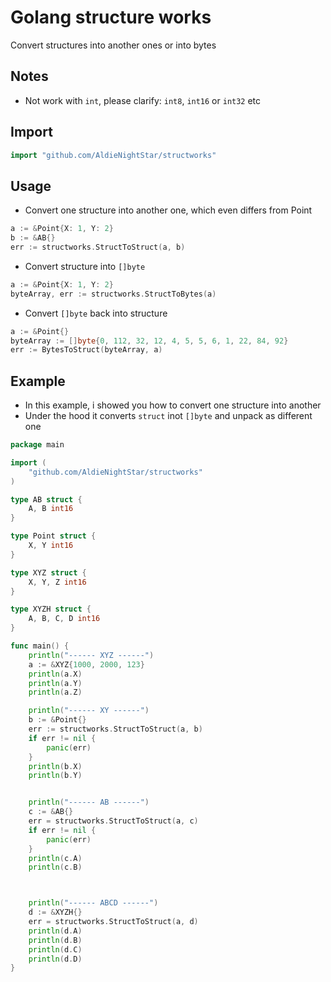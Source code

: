 # Golang structure works
Convert structures into another ones or into bytes

## Notes
* Not work with `int`, please clarify: `int8`, `int16` or `int32` etc

## Import
```go
import "github.com/AldieNightStar/structworks"
```

## Usage
* Convert one structure into another one, which even differs from Point
```go
a := &Point{X: 1, Y: 2}
b := &AB{}
err := structworks.StructToStruct(a, b)
```
* Convert structure into `[]byte`
```go
a := &Point{X: 1, Y: 2}
byteArray, err := structworks.StructToBytes(a)
```
* Convert `[]byte` back into structure
```go
a := &Point{}
byteArray := []byte{0, 112, 32, 12, 4, 5, 5, 6, 1, 22, 84, 92}
err := BytesToStruct(byteArray, a)
```

## Example
* In this example, i showed you how to convert one structure into another
* Under the hood it converts `struct` inot `[]byte` and unpack as different one
```go
package main

import (
	"github.com/AldieNightStar/structworks"
)

type AB struct {
	A, B int16
}

type Point struct {
	X, Y int16
}

type XYZ struct {
	X, Y, Z int16
}

type XYZH struct {
	A, B, C, D int16
}

func main() {
	println("------ XYZ ------")
	a := &XYZ{1000, 2000, 123}
	println(a.X)
	println(a.Y)
	println(a.Z)

	println("------ XY ------")
	b := &Point{}
	err := structworks.StructToStruct(a, b)
	if err != nil {
		panic(err)
	}
	println(b.X)
	println(b.Y)


	println("------ AB ------")
	c := &AB{}
	err = structworks.StructToStruct(a, c)
	if err != nil {
		panic(err)
	}
	println(c.A)
	println(c.B)



	println("------ ABCD ------")
	d := &XYZH{}
	err = structworks.StructToStruct(a, d)
	println(d.A)
	println(d.B)
	println(d.C)
	println(d.D)
}
```
